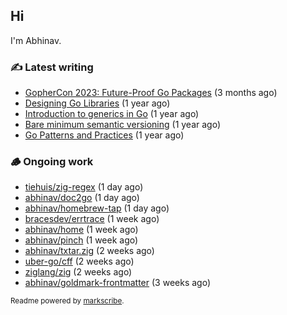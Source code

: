 ## Hi

I'm Abhinav.

### ✍️ Latest writing


- [GopherCon 2023: Future-Proof Go Packages](https://abhinavg.net/2023/09/27/future-proof-packages/) (3 months ago)
- [Designing Go Libraries](https://abhinavg.net/2022/12/06/designing-go-libraries/) (1 year ago)
- [Introduction to generics in Go](https://abhinavg.net/2022/11/23/generics-intro/) (1 year ago)
- [Bare minimum semantic versioning](https://abhinavg.net/2022/11/07/semver/) (1 year ago)
- [Go Patterns and Practices](https://abhinavg.net/2022/09/19/go-patterns-and-practices-talk/) (1 year ago)

### 🪵 Ongoing work


- [tiehuis/zig-regex](https://github.com/tiehuis/zig-regex) (1 day ago)
- [abhinav/doc2go](https://github.com/abhinav/doc2go) (1 day ago)
- [abhinav/homebrew-tap](https://github.com/abhinav/homebrew-tap) (1 day ago)
- [bracesdev/errtrace](https://github.com/bracesdev/errtrace) (1 week ago)
- [abhinav/home](https://github.com/abhinav/home) (1 week ago)
- [abhinav/pinch](https://github.com/abhinav/pinch) (1 week ago)
- [abhinav/txtar.zig](https://github.com/abhinav/txtar.zig) (2 weeks ago)
- [uber-go/cff](https://github.com/uber-go/cff) (2 weeks ago)
- [ziglang/zig](https://github.com/ziglang/zig) (2 weeks ago)
- [abhinav/goldmark-frontmatter](https://github.com/abhinav/goldmark-frontmatter) (3 weeks ago)

<sub>Readme powered by [markscribe](https://github.com/muesli/markscribe).</sub>
